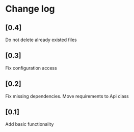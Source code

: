 # Change log

## [0.4]
Do not delete already existed files

## [0.3]
Fix configuration access

## [0.2]
Fix missing dependencies. Move requirements to Api class

## [0.1]
Add basic functionality
